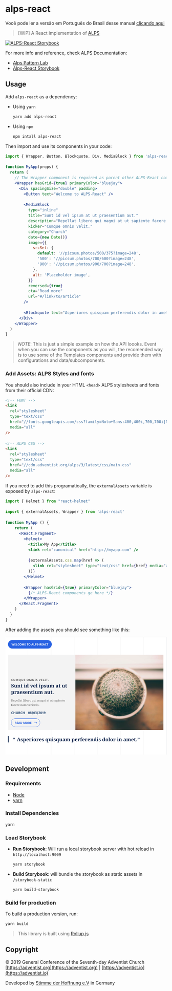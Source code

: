 # alps-react

Você pode ler a versão em Português do Brasil desse manual [clicando aqui](https://github.com/adventistchurch/alps-react/blob/master/README-pt-br.md)

> [WIP] A React implementation of [ALPS](http://alps.adventist.io/v3)

[![ALPS-React Storybook](https://cdn.jsdelivr.net/gh/storybooks/brand@master/badge/badge-storybook.svg)](https://alps-react.adventist.io/)

For more info and reference, check ALPS Documentation:

- [Alps Pattern Lab](https://alps.adventist.io/v3/)
- [Alps-React Storybook](https://alps-react.adventist.io/)

## Usage

Add `alps-react` as a dependency:

- Using `yarn`

  ```bash
  yarn add alps-react
  ```

- Using `npm`

  ```bash
  npm intall alps-react
  ```

Then import and use its components in your code:

```jsx
import { Wrapper, Button, Blockquote, Div, MediaBlock } from 'alps-react'

function MyApp(props) {
  return (
    // The Wrapper component is required as parent other ALPS-React components (normally in your App root)
    <Wrapper hasGrid={true} primaryColor="bluejay">
      <Div spacingSize="double" padding>
        <Button text="Welcome to ALPS-React" />

        <MediaBlock
          type="inline"
          title="Sunt id vel ipsum at ut praesentium aut."
          description="Repellat libero qui magni at ut sapiente facere nam veritatis."
          kicker="Cumque omnis velit."
          category="Church"
          date={new Date()}
          image={{
            srcSet: {
              default: '//picsum.photos/500/375?image=248',
              '500': '//picsum.photos/700/600?image=248',
              '900': '//picsum.photos/900/700?image=248',
            },
            alt: 'Placeholder image',
          }}
          reversed={true}
          cta="Read more"
          url="#/link/to/article"
        />

        <Blockquote text="Asperiores quisquam perferendis dolor in amet." />
      </Div>
    </Wrapper>
  )
}
```

> _NOTE_: This is just a simple example on how the API loooks. Event when you can use the components as you will, the recomended way is to use some of the Templates components and provide them with configurations and data/subcomponents.

### Add Assets: ALPS Styles and fonts

You should also include in your HTML `<head>` ALPS stylesheets and fonts from their official CDN:

```html
<!-- FONT -->
<link
  rel="stylesheet"
  type="text/css"
  href="//fonts.googleapis.com/css?family=Noto+Sans:400,400i,700,700i|Noto+Serif:400,400i,700,700i"
  media="all"
/>

<!-- ALPS CSS -->
<link
  rel="stylesheet"
  type="text/css"
  href="//cdn.adventist.org/alps/3/latest/css/main.css"
  media="all"
/>
```

If you need to add this programatically, the `externalAssets` variable is exposed by `alps-react`:

```jsx
import { Helmet } from "react-helmet"

import { externalAssets, Wrapper } from 'alps-react'

function MyApp () {
    return (
      <React.Fragment>
        <Helmet>
          <title>My App</title>
          <link rel="canonical" href="http://myapp.com" />

          {externalAssets.css.map(href => (
            <link rel="stylesheet" type="text/css" href={href} media="all" />
          ))}
        </Helmet>

        <Wrapper hasGrid={true} primaryColor="bluejay">
          {/* ALPS-React components go here */}
        </Wrapper>
      </React.Fragment>
    )
  }
}
```

After adding the assets you should see something like this:

![Example output](public/example-output.png?raw=true)

## Development

### Requirements

- [Node](https://nodejs.org)
- [yarn](https://yarnpkg.com/en/docs/install)

### Install Dependencies

```bash
yarn
```

### Load Storybook

- **Run Storybook**: Will run a local storybook server with hot reload in `http://localhost:9009`

  ```bash
  yarn storybook
  ```

- **Build Storybook**: will bundle the storybook as static assets in `/storybook-static`

  ```bash
  yarn build-storybook
  ```

### Build for production

To build a production version, run:

```bash
yarn build
```

> This library is built using [Rollup.js](https://rollupjs.org)

## Copyright

&copy; 2019 General Conference of the Seventh-day Adventist Church [https://adventist.org](https://adventist.org) | [https://adventist.io](https://adventist.io)

Developed by [Stimme der Hoffnung e.V](https://stimme-der-hoffnung.de) in Germany
